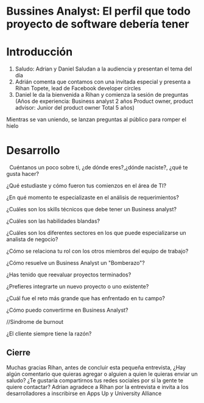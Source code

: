 # Bussines Analyst: El perfil que todo proyecto de software debería tener

# Introducción
1. Saludo: Adrian y Daniel Saludan a la audiencia y presentan el tema del día
2. Adrián comenta que contamos con una invitada especial y presenta a Rihan Topete, lead de Facebook developer circles
	 
3. Daniel le da la bienvenida a Rihan y comienza la sesión de preguntas
(Años de experiencia: Business analyst 2 años
Product owner, product advisor: Junior del product owner
Total 5 años)

Mientras se van  uniendo, se lanzan preguntas al público para romper el hielo

# Desarrollo
 
Cuéntanos un poco sobre ti, ¿de dónde eres?,¿dónde naciste?, ¿qué te gusta hacer? 

¿Qué estudiaste y cómo fueron tus comienzos en el área de TI?

¿En qué momento te especializaste en el análisis de requerimientos?

¿Cuáles son los skills técnicos que debe tener un Business analyst?

¿Cuáles son las habilidades blandas?

¿Cuáles son los diferentes sectores en los que puede especializarse un analista de negocio?

¿Cómo se relaciona tu rol con los otros miembros del equipo de trabajo?

¿Cómo resuelve un Business Analyst un "Bomberazo"?

¿Has tenido que reevaluar proyectos terminados?

¿Prefieres integrarte un nuevo proyecto o uno existente?

¿Cuál fue el reto más grande que has enfrentado en tu campo?

¿Cómo puedo convertirme en Business Analyst?
	
//Sindrome de burnout
	
¿El cliente siempre tiene la razón?
		 
## Cierre
Muchas gracias Rihan, antes de concluir esta pequeña entrevista, ¿Hay algún comentario que quieras agregar o alguien a quien le quieras enviar un saludo?
	¿Te gustaría compartirnos tus redes sociales por si la gente te quiere contactar?
Adrian agradece a Rihan por la entrevista e invita a los desarrolladores a inscribirse en Apps Up y University Alliance 
